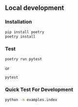 ## Local development

### Installation

```sh
pip install poetry
poetry install
```

### Test

```sh
poetry run pytest
```

or 

```sh
pytest
```

### Quick Test For Development

```sh
python -m examples.index
```
